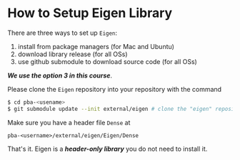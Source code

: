 # How to Setup Eigen Library

There are three ways to set up `Eigen`:

1. install from package managers (for Mac and Ubuntu)
2. download library release (for all OSs)
3. use github submodule to download source code (for all OSs)

***We use the option 3 in this course***. 

Please clone the `Eigen` repository into your repository with the command

```bash
$ cd pba-<usename>
$ git submodule update --init external/eigen # clone the "eigen" repository
```

Make sure you have a header file `Dense` at

```
pba-<username>/external/eigen/Eigen/Dense
```

That's it. Eigen is a ***header-only library*** you do not need to install it.
